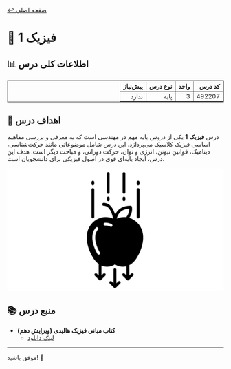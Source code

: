 [↩️ صفحه اصلی](/README.md)

# 🧲 فیزیک 1

## 📊 اطلاعات کلی درس

<div align="center" style="direction: rtl">
    <table border="1" style="text-align: right;">
        <thead>
            <tr>
                <th>کد درس</th>
                <th>واحد</th>
                <th>نوع درس</th>
                <th>پیش‌نیاز</th>
            </tr>
        </thead>
        <tbody>
            <tr>
                <td>492207</td>
                <td>3</td>
                <td>پایه</td>
                <td>ندارد</td>
            </tr>
        </tbody>
    </table>
</div>

## 🎯 اهداف درس
درس **فیزیک 1** یکی از دروس پایه مهم در مهندسی است که به معرفی و بررسی مفاهیم اساسی فیزیک کلاسیک می‌پردازد. این درس شامل موضوعاتی مانند حرکت‌شناسی، دینامیک، قوانین نیوتن، انرژی و توان، حرکت دورانی، و مباحث دیگر است. هدف این درس، ایجاد پایه‌ای قوی در اصول فیزیکی برای دانشجویان است.


![gif](./تصاویر/سیب%20نیوتون.gif)

## 📚 منبع درس
- **کتاب مبانی فیزیک هالیدی (ویرایش دهم)**
  - [لینک دانلود](https://www.yasdl.com/67570/%D8%AF%D8%A7%D9%86%D9%84%D9%88%D8%AF-%D9%81%DB%8C%D8%B2%DB%8C%DA%A9-%D9%87%D8%A7%D9%84%DB%8C%D8%AF%DB%8C-10.html)

---

موفق باشید! 🚀
